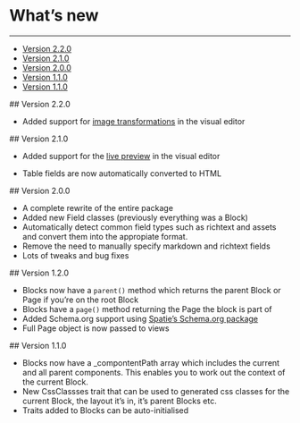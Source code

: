 # What’s new

---


- [Version 2.2.0](#2-2-0)
- [Version 2.1.0](#2-1-0)
- [Version 2.0.0](#2-0-0)
- [Version 1.1.0](#1-2-0)
- [Version 1.1.0](#1-1-0)

<a name="2-2-0">
## Version 2.2.0
</a>

- Added support for [image transformations](/{{route}}/{{version}}/images) in the visual editor


<a name="2-1-0">
## Version 2.1.0
</a>

- Added support for the [live preview](/{{route}}/{{version}}/linking-the-visual-editor#live-view) in the visual editor

- Table fields are now automatically converted to HTML

<a name="2-0-0">
## Version 2.0.0
</a>

- A complete rewrite of the entire package
- Added new Field classes (previously everything was a Block)
- Automatically detect common field types such as richtext and assets and convert them into the appropiate format.
- Remove the need to manually specify markdown and richtext fields
- Lots of tweaks and bug fixes

<a name="1-2-0">
## Version 1.2.0
</a>

- Blocks now have a `parent()` method which returns the parent Block or Page if you’re on the root Block
- Blocks have a `page()` method returning the Page the block is part of
- Added Schema.org support using [Spatie’s Schema.org package](https://github.com/spatie/schema-org)
- Full Page object is now passed to views


<a name="1-1-0">
## Version 1.1.0
</a>

- Blocks now have a _compontentPath array which includes the current and all parent components. This enables you to work out the context of the current Block.
- New CssClassses trait that can be used to generated css classes for the current Block, the layout it’s in, it’s parent Blocks etc.
- Traits added to Blocks can be auto-initialised



